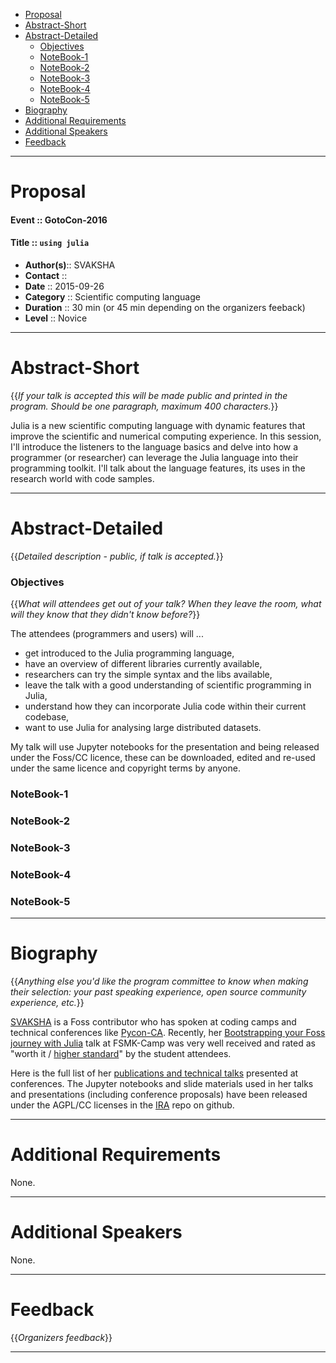 + [Proposal](#proposal)
+ [Abstract-Short](#abstract-short) 
+ [Abstract-Detailed](#abstract-detailed)
    + [Objectives](#objectives)
    + [NoteBook-1](#notebook-1)
    + [NoteBook-2](#notebook-2)
    + [NoteBook-3](#notebook-3)
    + [NoteBook-4](#notebook-4)
    + [NoteBook-5](#notebook-5)
+ [Biography](#biography)
+ [Additional Requirements](#additional-requirements)
+ [Additional Speakers](#additional-speakers)
+ [Feedback](#feedback)

----

# Proposal 
#### Event :: GotoCon-2016
#### Title :: `using julia`
+ __Author(s)__:: SVAKSHA
+ __Contact__  :: <svaksha-AT-gmail-DOT-com>
+ __Date__     :: 2015-09-26
+ __Category__ :: Scientific computing language
+ __Duration__ :: 30 min (or 45 min depending on the organizers feeback)
+ __Level__    :: Novice

----

# Abstract-Short 
{{*If your talk is accepted this will be made public and printed in the program. Should be one paragraph, maximum 400 characters.*}}

Julia is a new scientific computing language with dynamic features that improve the scientific and numerical computing experience. In this session, I'll introduce the listeners to the language basics and delve into how a programmer (or researcher) can leverage the Julia language into their programming toolkit. 
I'll talk about the language features, its uses in the research world with code samples.

----

# Abstract-Detailed
{{*Detailed description - public, if talk is accepted.*}}



### Objectives
{{*What will attendees get out of your talk? When they leave the room, what will they know that they didn't know before?*}}

The attendees (programmers and users) will ...
+ get introduced to the Julia programming language,
+ have an overview of different libraries currently available,
+ researchers can try the simple syntax and the libs available,
+ leave the talk with a good understanding of scientific programming in Julia,
+ understand how they can incorporate Julia code within their current codebase,
+ want to use Julia for analysing large distributed datasets. 

My talk will use Jupyter notebooks for the presentation and being released under the Foss/CC licence, these can be downloaded, edited and re-used under the same licence and copyright terms by anyone.

### NoteBook-1
### NoteBook-2
### NoteBook-3
### NoteBook-4
### NoteBook-5

----

# Biography
{{*Anything else you'd like the program committee to know when making their selection: your past speaking experience, open source community experience, etc.*}}

[SVAKSHA](http://svaksha.com/pages/Bio) is a Foss contributor who has spoken at coding camps and technical conferences like [Pycon-CA](http://2012.pycon.ca/talk/29). Recently, her [Bootstrapping your Foss journey with Julia](http://nbviewer.ipython.org/github/svaksha/ira/blob/master/2015-07-fsmkcamp/00_index.ipynb) talk at FSMK-Camp was very well received and rated as "worth it / [higher standard](http://harikavreddy.blogspot.in/2015/07/i-always-wanted-my-holidays-to-be.html)" by the student attendees. 

Here is the full list of her [publications and technical talks](http://svaksha.com/pages/Publications) presented at conferences. The Jupyter notebooks and slide materials used in her talks and presentations (including conference proposals) have been released under the AGPL/CC licenses in the [IRA](http://svaksha.github.io/ira) repo on github.

----

# Additional Requirements

None.

----

# Additional Speakers

None.

----

# Feedback
{{*Organizers feedback*}}

----

